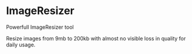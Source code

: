 # ImageResizer
Powerfull ImageResizer tool

Resize images from 9mb to 200kb with almost no visible loss in quality for daily usage.
